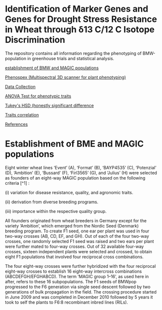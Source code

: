 # Identification of Marker Genes and Genes for Drought Stress Resistance in Wheat through δ13 C/12 C Isotope Discrimination

The repository contains all information regarding the phenotyping of BMW-population in  greenhouse trials  and statistical analysis.



[establishment of BMW and MAGIC populations](###establishment)

[Phenospex (Multispectral 3D scanner for plant phenotyping)](###Phenospex)

[Data Collection](###Data)

[ANOVA Test for phenotypic traits](###ANOVA)

[Tukey's HSD (honestly significant difference](###Tukey's)

[Traits correlation](###Traits)

[References](###References)

# Establishment of BME and MAGIC populations


Eight winter wheat lines ‘Event’ (A), ‘Format’ (B), ‘BAYP4535’ (C), ‘Potenzial’ (D), ‘Ambition’ (E), ‘Bussard’ (F), ‘Firl3565’ (G), and ‘Julius’ (H) were selected as founders of an eight-way MAGIC population based on the following criteria [^1] :


(i) variation for disease resistance, quality, and agronomic traits.

(ii) derivation from diverse breeding programs.

(iii) importance within the respective quality group.

All founders originated from wheat breeders in Germany except for the variety ‘Ambition’, which emerged from the Nordic Seed (Denmark) breeding program. To create F1 seed, one ear per plant was used in four two-way crosses (AB, CD, EF, and GH). Out of each of the four two-way crosses, one randomly selected F1 seed was raised and two ears per plant were further mated to four-way crosses. Out of 32 available four-way crosses, sixteen independent plants were selected and crossed, to obtain eight F1 populations that involved four reciprocal cross combinations.

The four eight-way crosses were further hybridized with the four reciprocal eight-way crosses to establish 16 eight-way intercross combinations (ABCDEFGH/EFGHABCD). The term ‘MAGIC group 1–16’, as used here in after, refers to these 16 subpopulations. The F1 seeds of BMWpop progressed to the F6 generation via single seed descent followed by two generations of bulk propagation in the field. The crossing procedure started in June 2009 and was completed in December 2010 followed by 5 years it took to self the plants to F6:8 recombinant inbred lines (RILs).

